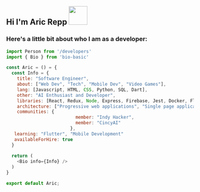 
<h2>Hi I'm Aric Repp <img src='https://media1.giphy.com/media/huyZxIJvtqVeRp7QcS/giphy.gif?cid=ecf05e47qblcz3ocds4axwtbipgq6digabjaiuq94l4c3ybi&rid=giphy.gif' width=50px/></h2>

### Here's a little bit about who I am as a developer:
```javascript
import Person from '/developers'
import { Bio } from 'bio-basic'

const Aric = () = {
  const Info = {
    title: "Software Engineer", 
    about: ["Web Dev", "Tech", "Mobile Dev", "Video Games"],
    lang: [Javascript, HTML, CSS, Python, SQL, Dart],
    other: "AI Enthusiast and Developer",
    libraries: [React, Redux, Node, Express, Firebase, Jest, Docker, Flutter],
    architecture: ["Progressive web applications", "Single page applications"],
    communities: {
                          member: "Indy Hacker",
                          member: "CincyAI"                        
                        },
   learning: "Flutter", "Mobile Development"
   availableForHire: true
  }
  
  return (
    <Bio info={Info} />
  )
}

export default Aric;
```


